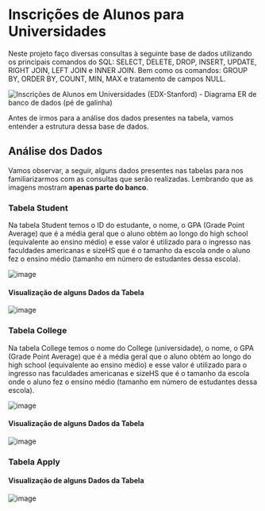 # Inscrições de Alunos para Universidades

Neste projeto faço diversas consultas à seguinte base de dados utilizando os principais comandos do SQL: SELECT, DELETE, DROP, INSERT, UPDATE, RIGHT JOIN, LEFT JOIN e INNER JOIN. Bem como os comandos: GROUP BY, ORDER BY, COUNT, MIN, MAX e tratamento de campos NULL.

![Inscrições de Alunos em Universidades (EDX-Stanford) - Diagrama ER de banco de dados (pé de galinha)](https://user-images.githubusercontent.com/98848529/184547164-6c997c11-1d80-431f-a49a-68dcf93e655c.jpeg)

Antes de irmos para a análise dos dados presentes na tabela, vamos entender a estrutura dessa base de dados. 

## Análise dos Dados

Vamos observar, a seguir, alguns dados presentes nas tabelas para nos familiarizarmos com as consultas que serão realizadas. Lembrando que as imagens mostram **apenas parte do banco**. 

### Tabela Student

Na tabela Student temos o ID do estudante, o nome, o GPA (Grade Point Average) que é a média geral que o aluno obtém ao longo do high school (equivalente ao ensino médio) e esse valor é utilizado para o ingresso nas faculdades americanas e sizeHS que é o tamanho da escola onde o aluno fez o ensino médio (tamanho em número de estudantes dessa escola). 

![image](https://user-images.githubusercontent.com/98848529/184548122-1cd5cb39-b83f-4d59-b622-bab43b1563b5.png)

#### Visualização de alguns Dados da Tabela

![image](https://user-images.githubusercontent.com/98848529/184547927-edf977c3-ca7e-4d71-859a-ad78726cc6d6.png)

### Tabela College
Na tabela College temos o nome do College (universidade), o nome, o GPA (Grade Point Average) que é a média geral que o aluno obtém ao longo do high school (equivalente ao ensino médio) e esse valor é utilizado para o ingresso nas faculdades americanas e sizeHS que é o tamanho da escola onde o aluno fez o ensino médio (tamanho em número de estudantes dessa escola). 

![image](https://user-images.githubusercontent.com/98848529/184548220-e3ea8169-4020-45e6-965a-052ed2091515.png)


#### Visualização de alguns Dados da Tabela

![image](https://user-images.githubusercontent.com/98848529/184547835-c4986ff2-7092-445e-8867-9746a46af94e.png)

### Tabela Apply

#### Visualização de alguns Dados da Tabela

![image](https://user-images.githubusercontent.com/98848529/184547949-65a654e2-50c1-470d-8b94-33c69ddf0232.png)







